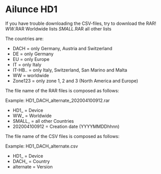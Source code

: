 # Ailunce HD1 #

If you have trouble downloading the CSV-files, try to download the RAR!
*WW*.RAR		Worldwide lists
*SMALL*.RAR		all other lists

The countries are:
- DACH			=	only Germany, Austria and Switzerland
- DE			=	only Germany
- EU			=	only Europe
- IT			=	only Italy
- IT-HB..		=	only Italy, Switzerland, San Marino and Malta
- WW			=	worldwide
- Zone123		=	only zone 1, 2 and 3 (North America and Europe)

The file name of the RAR files is composed as follows:

Example: HD1_DACH_alternate_202004100912.rar
- HD1_			=	Device
- WW_			=	Worldwide
- SMALL_		=	all other Countries
- 202004100912	=	Creation date (YYYYMMDDhhnn)


The file name of the CSV files is composed as follows:

Example: HD1_DACH_alternate.csv
- HD1_			=	Device
- DACH_			=	Country
- alternate		=	Version
